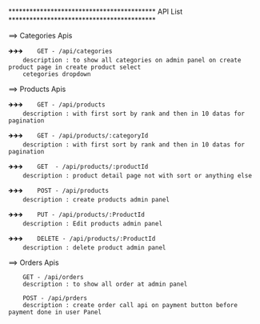 ****************************************** API List ******************************************

==> Categories Apis

    🡺🡺🡺    GET - /api/categories
        description : to show all categories on admin panel on create product page in create product select
        cetegories dropdown

==> Products Apis

    🡺🡺🡺    GET - /api/products
        description : with first sort by rank and then in 10 datas for pagination

    🡺🡺🡺    GET - /api/products/:categoryId
        description : with first sort by rank and then in 10 datas for pagination

    🡺🡺🡺    GET  - /api/products/:productId
        description : product detail page not with sort or anything else

    🡺🡺🡺    POST - /api/products
        description : create products admin panel

    🡺🡺🡺    PUT - /api/products/:ProductId
        description : Edit products admin panel

    🡺🡺🡺    DELETE - /api/products/:ProductId
        description : delete product admin panel

==> Orders Apis

        GET - /api/orders
        description : to show all order at admin panel 

        POST - /api/prders
        description : create order call api on payment button before payment done in user Panel